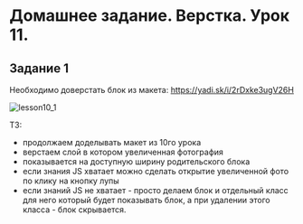 # Домашнее задание. Верстка. Урок 11.

## Задание 1

Необходимо доверстать блок из макета: https://yadi.sk/i/2rDxke3ugV26H

![lesson10_1](https://raw.githubusercontent.com/puzankov/markup_hw/master/lesson11/lesson10_1.jpg)

ТЗ:

  * продолжаем доделывать макет из 10го урока
  * верстаем слой в котором увеличенная фотография
  * показывается на доступную ширину родительского блока
  * если знания JS хватает можно сделать открытие увеличенной фото по клику на кнопку лупы
  * если знаний JS не хватает - просто делаем блок и отдельный класс для него который будет показывать блок, 
  а при удалении этого класса - блок скрывается.
